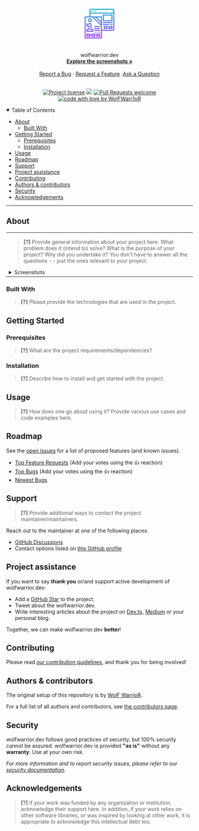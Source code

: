 <h1 align="center">
  <a href="https://github.com/WolFWarr1oR/wolfwarrior.dev">
    <!-- Please provide path to your logo here -->
    <img src="docs/images/logo.svg" alt="Logo" width="100" height="100">
  </a>
</h1>

<div align="center">
  wolfwarrior.dev
  <br />
  <a href="#about"><strong>Explore the screenshots »</strong></a>
  <br />
  <br />
  <a  href="https://github.com/WolFWarr1oR/wolfwarrior.dev/issues/new?assignees=&labels=bug&template=01_BUG_REPORT.md&title=bug%3A+">Report a Bug</a>
  ·
  <a href="https://github.com/WolFWarr1oR/wolfwarrior.dev/issues/new?assignees=&labels=enhancement&template=02_FEATURE_REQUEST.md&title=feat%3A+">Request a Feature</a>
  .<a href="https://github.com/WolFWarr1oR/wolfwarrior.dev/discussions">Ask a Question</a>
</div>

<div align="center">
<br />

[![Project license](https://img.shields.io/github/license/WolFWarr1oR/wolfwarrior.dev.svg?style=flat-square)](LICENSE)
<a border-radius='0.375rem'><img src='https://img.shields.io/badge/PRs-welcome-ff69b4.svg?style=flat-square'/></a>
[![Pull Requests welcome](https://img.shields.io/badge/PRs-welcome-ff69b4.svg?style=flat-square)](https://github.com/WolFWarr1oR/wolfwarrior.dev/issues?q=is%3Aissue+is%3Aopen+label%3A%22help+wanted%22)
[![code with love by WolFWarr1oR](https://img.shields.io/badge/%3C%2F%3E%20with%20<3%20by-WolFWarr1oR-ff1414.svg?style=flat-square)](https://github.com/WolFWarr1oR)

</div>

<details open="open">
<summary>Table of Contents</summary>

- [About](#about)
  - [Built With](#built-with)
- [Getting Started](#getting-started)
  - [Prerequisites](#prerequisites)
  - [Installation](#installation)
- [Usage](#usage)
- [Roadmap](#roadmap)
- [Support](#support)
- [Project assistance](#project-assistance)
- [Contributing](#contributing)
- [Authors & contributors](#authors--contributors)
- [Security](#security)
- [Acknowledgements](#acknowledgements)

</details>

---

## About

<table><tr><td>

> **[?]**
> Provide general information about your project here.
> What problem does it (intend to) solve?
> What is the purpose of your project?
> Why did you undertake it?
> You don't have to answer all the questions -- just the ones relevant to your project.

<details>
<summary>Screenshots</summary>
<br>

> **[?]**
> Please provide your screenshots here.

|                               Home Page                               |                               Login Page                               |
| :-------------------------------------------------------------------: | :--------------------------------------------------------------------: |
| <img src="docs/images/screenshot.png" title="Home Page" width="100%"> | <img src="docs/images/screenshot.png" title="Login Page" width="100%"> |

</details>

</td></tr></table>

### Built With

> **[?]**
> Please provide the technologies that are used in the project.

## Getting Started

### Prerequisites

> **[?]**
> What are the project requirements/dependencies?

### Installation

> **[?]**
> Describe how to install and get started with the project.

## Usage

> **[?]**
> How does one go about using it?
> Provide various use cases and code examples here.

## Roadmap

See the [open issues](https://github.com/WolFWarr1oR/wolfwarrior.dev/issues) for a list of proposed features (and known issues).

- [Top Feature Requests](https://github.com/WolFWarr1oR/wolfwarrior.dev/issues?q=label%3Aenhancement+is%3Aopen+sort%3Areactions-%2B1-desc) (Add your votes using the 👍 reaction)
- [Top Bugs](https://github.com/WolFWarr1oR/wolfwarrior.dev/issues?q=is%3Aissue+is%3Aopen+label%3Abug+sort%3Areactions-%2B1-desc) (Add your votes using the 👍 reaction)
- [Newest Bugs](https://github.com/WolFWarr1oR/wolfwarrior.dev/issues?q=is%3Aopen+is%3Aissue+label%3Abug)

## Support

> **[?]**
> Provide additional ways to contact the project maintainer/maintainers.

Reach out to the maintainer at one of the following places:

- [GitHub Discussions](https://github.com/WolFWarr1oR/wolfwarrior.dev/discussions)
- Contact options listed on [this GitHub profile](https://github.com/WolFWarr1oR)

## Project assistance

If you want to say **thank you** or/and support active development of wolfwarrior.dev:

- Add a [GitHub Star](https://github.com/WolFWarr1oR/wolfwarrior.dev) to the project.
- Tweet about the wolfwarrior.dev.
- Write interesting articles about the project on [Dev.to](https://dev.to/), [Medium](https://medium.com/) or your personal blog.

Together, we can make wolfwarrior.dev **better**!

## Contributing



Please read [our contribution guidelines](docs/CONTRIBUTING.md), and thank you for being involved!

## Authors & contributors

The original setup of this repository is by [WolF WarrioR](https://github.com/WolFWarr1oR).

For a full list of all authors and contributors, see [the contributors page](https://github.com/WolFWarr1oR/wolfwarrior.dev/contributors).

## Security

wolfwarrior.dev follows good practices of security, but 100% security cannot be assured.
wolfwarrior.dev is provided **"as is"** without any **warranty**. Use at your own risk.

_For more information and to report security issues, please refer to our [security documentation](docs/SECURITY.md)._


## Acknowledgements

> **[?]**
> If your work was funded by any organization or institution, acknowledge their support here.
> In addition, if your work relies on other software libraries, or was inspired by looking at other work, it is appropriate to acknowledge this intellectual debt too.
